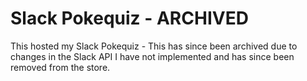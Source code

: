 # Slack Pokequiz - ARCHIVED

This hosted my Slack Pokequiz - This has since been archived due to changes in the Slack API I have not implemented and has since been removed from the store.
